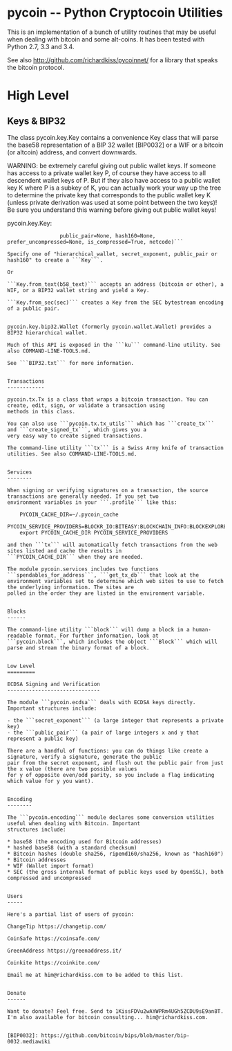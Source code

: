pycoin -- Python Cryptocoin Utilities
=====================================

This is an implementation of a bunch of utility routines that may be useful when dealing with bitcoin and some
alt-coins. It has been tested with Python 2.7, 3.3 and 3.4.

See also http://github.com/richardkiss/pycoinnet/ for a library that speaks the bitcoin protocol.

High Level
==========

Keys & BIP32
------------

The class pycoin.key.Key contains a convenience Key class that will parse the base58 representation of a BIP 32
wallet [BIP0032] or a WIF or a bitcoin (or altcoin) address, and convert downwards.

WARNING: be extremely careful giving out public wallet keys. If someone has access to a private wallet key P, of
course they have access to all descendent wallet keys of P. But if they also have access to a public wallet key K
where P is a subkey of K, you can actually work your way up the tree to determine the private key that corresponds
to the public wallet key K (unless private derivation was used at some point between the two keys)! Be sure you
understand this warning before giving out public wallet keys!

pycoin.key.Key:

```Key(hierarchical_wallet=None, secret_exponent=None,
                 public_pair=None, hash160=None, prefer_uncompressed=None, is_compressed=True, netcode)```

Specify one of "hierarchical_wallet, secret_exponent, public_pair or hash160" to create a ```Key```.

Or

```Key.from_text(b58_text)``` accepts an address (bitcoin or other), a WIF, or a BIP32 wallet string and yield a Key.

```Key.from_sec(sec)``` creates a Key from the SEC bytestream encoding of a public pair.


pycoin.key.bip32.Wallet (formerly pycoin.wallet.Wallet) provides a BIP32 hierarchical wallet.

Much of this API is exposed in the ```ku``` command-line utility. See also COMMAND-LINE-TOOLS.md.

See ```BIP32.txt``` for more information.


Transactions
------------

pycoin.tx.Tx is a class that wraps a bitcoin transaction. You can create, edit, sign, or validate a transaction using
methods in this class.

You can also use ```pycoin.tx.tx_utils``` which has ```create_tx``` and ```create_signed_tx```, which gives you a
very easy way to create signed transactions.

The command-line utility ```tx``` is a Swiss Army knife of transaction utilities. See also COMMAND-LINE-TOOLS.md.


Services
--------

When signing or verifying signatures on a transaction, the source transactions are generally needed. If you set two
environment variables in your ```.profile``` like this:

    PYCOIN_CACHE_DIR=~/.pycoin_cache
    PYCOIN_SERVICE_PROVIDERS=BLOCKR_IO:BITEASY:BLOCKCHAIN_INFO:BLOCKEXPLORER
    export PYCOIN_CACHE_DIR PYCOIN_SERVICE_PROVIDERS

and then ```tx``` will automatically fetch transactions from the web sites listed and cache the results in
```PYCOIN_CACHE_DIR``` when they are needed.

The module pycoin.services includes two functions ```spendables_for_address```, ```get_tx_db``` that look at the
environment variables set to determine which web sites to use to fetch the underlying information. The sites are
polled in the order they are listed in the environment variable.


Blocks
------

The command-line utility ```block``` will dump a block in a human-readable format. For further information, look at
```pycoin.block```, which includes the object ```Block``` which will parse and stream the binary format of a block.


Low Level
=========

ECDSA Signing and Verification
------------------------------

The module ```pycoin.ecdsa``` deals with ECDSA keys directly. Important structures include:

- the ```secret_exponent``` (a large integer that represents a private key)
- the ```public_pair``` (a pair of large integers x and y that represent a public key)

There are a handful of functions: you can do things like create a signature, verify a signature, generate the public
pair from the secret exponent, and flush out the public pair from just the x value (there are two possible values
for y of opposite even/odd parity, so you include a flag indicating which value for y you want).


Encoding
--------

The ```pycoin.encoding``` module declares some conversion utilities useful when dealing with Bitcoin. Important
structures include:

* base58 (the encoding used for Bitcoin addresses)
* hashed base58 (with a standard checksum)
* Bitcoin hashes (double sha256, ripemd160/sha256, known as "hash160")
* Bitcoin addresses
* WIF (Wallet import format)
* SEC (the gross internal format of public keys used by OpenSSL), both compressed and uncompressed


Users
-----

Here's a partial list of users of pycoin:

ChangeTip https://changetip.com/

CoinSafe https://coinsafe.com/

GreenAddress https://greenaddress.it/

Coinkite https://coinkite.com/

Email me at him@richardkiss.com to be added to this list.


Donate
------

Want to donate? Feel free. Send to 1KissFDVu2wAYWPRm4UGh5ZCDU9sE9an8T.
I'm also available for bitcoin consulting... him@richardkiss.com.


[BIP0032]: https://github.com/bitcoin/bips/blob/master/bip-0032.mediawiki
